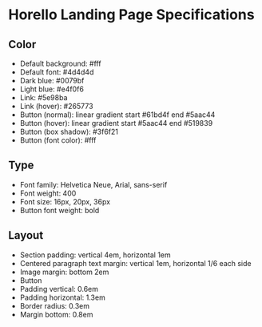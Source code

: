 # Horello Landing Page Specifications

## Color

- Default background: #fff
- Default font: #4d4d4d
- Dark blue: #0079bf
- Light blue: #e4f0f6
- Link: #5e98ba
- Link (hover): #265773
- Button (normal): linear gradient start #61bd4f end #5aac44
- Button (hover): linear gradient start #5aac44 end #519839
- Button (box shadow): #3f6f21
- Button (font color): #fff

## Type

- Font family: Helvetica Neue, Arial, sans-serif
- Font weight: 400
- Font size: 16px, 20px, 36px
- Button font weight: bold

## Layout

- Section padding: vertical 4em, horizontal 1em
- Centered paragraph text margin: vertical 1em, horizontal 1/6 each side
- Image margin: bottom 2em
- Button
 - Padding vertical: 0.6em
 - Padding horizontal: 1.3em
 - Border radius: 0.3em
 - Margin bottom: 0.8em